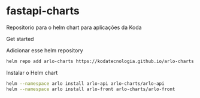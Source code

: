 # fastapi-charts
Repositorio para o helm chart para aplicações da Koda

Get started

Adicionar esse helm repository

```bash
helm repo add arlo-charts https://kodatecnologia.github.io/arlo-charts
```

Instalar o Helm chart

```bash
helm --namespace arlo install arlo-api arlo-charts/arlo-api
helm --namespace arlo install arlo-front arlo-charts/arlo-front
```
